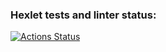 ### Hexlet tests and linter status:
[![Actions Status](https://github.com/ttehasi/python-project-50/actions/workflows/hexlet-check.yml/badge.svg)](https://github.com/ttehasi/python-project-50/actions)